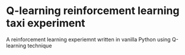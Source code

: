 # Q-learning reinforcement learning taxi experiment
A reinforcement learning experiemnt written in vanilla Python using Q-learning technique

